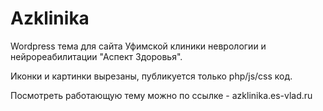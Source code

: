 # Azklinika

Wordpress тема для сайта Уфимской клиники неврологии и нейрореабилитации "Аспект Здоровья". 

Иконки и картинки вырезаны, публикуется только php/js/css код.

Посмотреть работающую тему можно по ссылке - azklinika.es-vlad.ru
